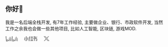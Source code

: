 ## 你好👋

我是一名后端全栈开发, 有7年工作经验, 主要做企业、银行、市政软件开发, 当然工作之余我也会做一些其他项目, 比如人工智能, 区块链, 游戏MOD.

<div style="display: flex; align-items: center; gap: 20px; margin-top: 10px;">
  <a href="https://space.bilibili.com/10879225" target="_blank">
    <img height="18px" src="./img/bilibili.svg" alt="Bilibili">
  </a>
  <a href="https://www.xiaohongshu.com/user/profile/5b9cf40e9a9c9300014062b4" target="_blank">
    <img height="15px" src="./img/redNote.svg" alt="RedNote">
  </a>
  <a href="https://x.com/tcyeee" target="_blank">
    <img height="15px" src="./img/twitter.svg" alt="Twitter">
  </a>
</div>
